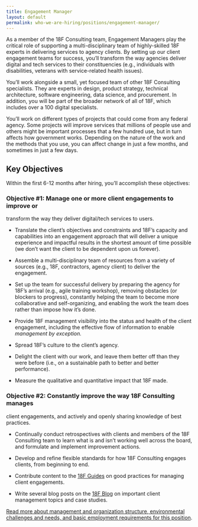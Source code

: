 ```yaml
---
title: Engagement Manager
layout: default
permalink: who-we-are-hiring/positions/engagement-manager/
---
```

As a member of the 18F Consulting team, Engagement Managers play the
critical role of supporting a multi-disciplinary team of highly-skilled 18F experts in
delivering services to agency clients. By setting up our client
engagement teams for success, you’ll transform the way agencies deliver
digital and tech services to their constituencies (e.g., individuals
with disabilities, veterans with service-related health issues).

You’ll work alongside a small, yet focused team of other 18F Consulting
specialists. They are experts in design, product strategy, technical
architecture, software engineering, data science, and procurement. In
addition, you will be part of the broader network of all of 18F, which
includes over a 100 digital specialists.

You’ll work on different types of projects that could come from any
federal agency. Some projects will improve services that millions of
people use and others might be important processes that a few hundred
use, but in turn affects how government works. Depending on the nature
of the work and the methods that you use, you can affect change in just
a few months, and sometimes in just a few days.

## Key Objectives 

Within the first 6-12 months after hiring, you’ll accomplish these
objectives:

### Objective \#1: Manage one or more client engagements to improve or
transform the way they deliver digital/tech services to users.

-   Translate the client’s objectives and constraints and 18F’s capacity and capabilities into an engagement approach that will deliver a unique experience and impactful results in the shortest amount of time possible (we don’t want the client to be dependent upon us forever).

-   Assemble a multi-disciplinary team of resources from a variety of sources (e.g., 18F, contractors, agency client) to deliver the engagement.

-   Set up the team for successful delivery by preparing the agency for 18F’s arrival (e.g., agile training workshop), removing obstacles (or blockers to progress), constantly helping the team to become more collaborative and self-organizing, and enabling the work the team does rather than impose how it’s done.

-   Provide 18F management visibility into the status and health of the client engagement, including the effective flow of information to enable *management by exception.*

-   Spread 18F’s culture to the client’s agency.

-   Delight the client with our work, and leave them better off than they were before (i.e., on a sustainable path to better and better performance).

-   Measure the qualitative and quantitative impact that 18F made.

### Objective \#2: Constantly improve the way 18F Consulting manages
client engagements, and actively and openly sharing knowledge of best
practices.

-   Continually conduct retrospectives with clients and members of the 18F Consulting team to learn what is and isn’t working well across the board, and formulate and implement improvement actions.

-   Develop and refine flexible standards for how 18F Consulting engages clients, from beginning to end.

-   Contribute content to the [18F Guides](https://pages.18f.gov/guides/) on good practices for managing client engagements.

-   Write several blog posts on the [18F Blog](https://18f.gsa.gov/blog/) on important client management topics and case studies.

[Read more about management and organization structure, environmental
challenges and needs, and basic employment requirements for this
position](https://docs.google.com/document/d/1DCyhr9YJff2x3EQBXA9fY7FM6rD0QmVWUVyl_rJRytA/edit).
